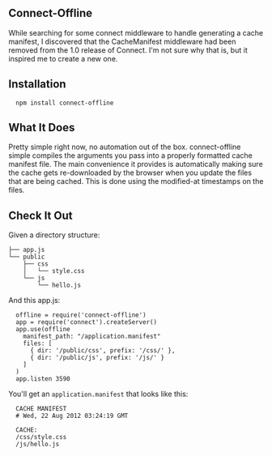 ## Connect-Offline

While searching for some connect middleware to handle generating a cache
manifest, I discovered that the CacheManifest middleware had been
removed from the 1.0 release of Connect. I'm not sure why that is, but
it inspired me to create a new one.

## Installation

```
  npm install connect-offline
```

## What It Does

Pretty simple right now, no automation out of the box. connect-offline
simple compiles the arguments you pass into a properly formatted cache
manifest file. The main convenience it provides is automatically making
sure the cache gets re-downloaded by the browser when you update the
files that are being cached. This is done using the modified-at
timestamps on the files.

## Check It Out

Given a directory structure:

```
├── app.js
└── public
    ├── css
    │   └── style.css
    └── js
        └── hello.js
```

And this app.js:

```
  offline = require('connect-offline')
  app = require('connect').createServer()
  app.use(offline
    manifest_path: "/application.manifest"
    files: [
      { dir: '/public/css', prefix: '/css/' },
      { dir: '/public/js', prefix: '/js/' }
    ]
  )
  app.listen 3590
```

You'll get an `application.manifest` that looks like this:

```
  CACHE MANIFEST
  # Wed, 22 Aug 2012 03:24:19 GMT

  CACHE:
  /css/style.css
  /js/hello.js
```
